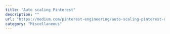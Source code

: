 ```yaml
---
title: "Auto scaling Pinterest"
description: ""
url: "https://medium.com/pinterest-engineering/auto-scaling-pinterest-df1d2beb4d64"
category: "Miscellaneous"
---
```

